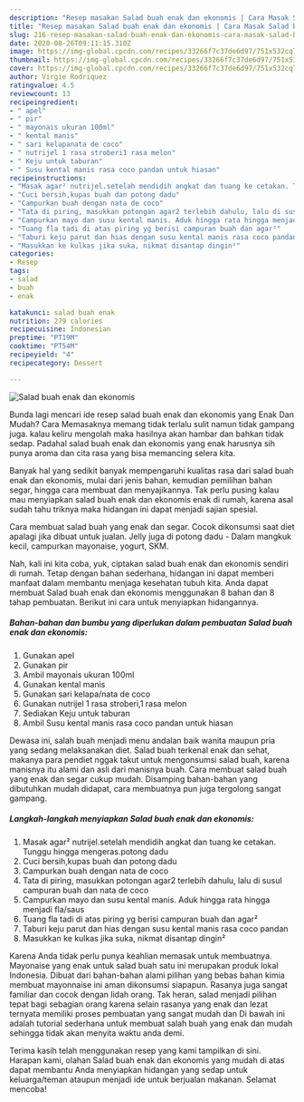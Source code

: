 ```yaml
---
description: "Resep masakan Salad buah enak dan ekonomis | Cara Masak Salad buah enak dan ekonomis Yang Menggugah Selera"
title: "Resep masakan Salad buah enak dan ekonomis | Cara Masak Salad buah enak dan ekonomis Yang Menggugah Selera"
slug: 216-resep-masakan-salad-buah-enak-dan-ekonomis-cara-masak-salad-buah-enak-dan-ekonomis-yang-menggugah-selera
date: 2020-08-26T09:11:15.310Z
image: https://img-global.cpcdn.com/recipes/33266f7c37de6d97/751x532cq70/salad-buah-enak-dan-ekonomis-foto-resep-utama.jpg
thumbnail: https://img-global.cpcdn.com/recipes/33266f7c37de6d97/751x532cq70/salad-buah-enak-dan-ekonomis-foto-resep-utama.jpg
cover: https://img-global.cpcdn.com/recipes/33266f7c37de6d97/751x532cq70/salad-buah-enak-dan-ekonomis-foto-resep-utama.jpg
author: Virgie Rodriquez
ratingvalue: 4.5
reviewcount: 13
recipeingredient:
- " apel"
- " pir"
- " mayonais ukuran 100ml"
- " kental manis"
- " sari kelapanata de coco"
- " nutrijel 1 rasa stroberi1 rasa melon"
- " Keju untuk taburan"
- " Susu kental manis rasa coco pandan untuk hiasan"
recipeinstructions:
- "Masak agar² nutrijel.setelah mendidih angkat dan tuang ke cetakan. Tunggu hingga mengeras.potong dadu"
- "Cuci bersih,kupas buah dan potong dadu"
- "Campurkan buah dengan nata de coco"
- "Tata di piring, masukkan potongan agar2 terlebih dahulu, lalu di susul campuran buah dan nata de coco"
- "Campurkan mayo dan susu kental manis. Aduk hingga rata hingga menjadi fla/saus"
- "Tuang fla tadi di atas piring yg berisi campuran buah dan agar²"
- "Taburi keju parut dan hias dengan susu kental manis rasa coco pandan"
- "Masukkan ke kulkas jika suka, nikmat disantap dingin²"
categories:
- Resep
tags:
- salad
- buah
- enak

katakunci: salad buah enak 
nutrition: 279 calories
recipecuisine: Indonesian
preptime: "PT19M"
cooktime: "PT54M"
recipeyield: "4"
recipecategory: Dessert

---
```



![Salad buah enak dan ekonomis](https://img-global.cpcdn.com/recipes/33266f7c37de6d97/751x532cq70/salad-buah-enak-dan-ekonomis-foto-resep-utama.jpg)

Bunda lagi mencari ide resep salad buah enak dan ekonomis yang Enak Dan Mudah? Cara Memasaknya memang tidak terlalu sulit namun tidak gampang juga. kalau keliru mengolah maka hasilnya akan hambar dan bahkan tidak sedap. Padahal salad buah enak dan ekonomis yang enak harusnya sih punya aroma dan cita rasa yang bisa memancing selera kita.

Banyak hal yang sedikit banyak mempengaruhi kualitas rasa dari salad buah enak dan ekonomis, mulai dari jenis bahan, kemudian pemilihan bahan segar, hingga cara membuat dan menyajikannya. Tak perlu pusing kalau mau menyiapkan salad buah enak dan ekonomis enak di rumah, karena asal sudah tahu triknya maka hidangan ini dapat menjadi sajian spesial.

Cara membuat salad buah yang enak dan segar. Cocok dikonsumsi saat diet apalagi jika dibuat untuk jualan. Jelly juga di potong dadu - Dalam mangkuk kecil, campurkan mayonaise, yogurt, SKM.


Nah, kali ini kita coba, yuk, ciptakan salad buah enak dan ekonomis sendiri di rumah. Tetap dengan bahan sederhana, hidangan ini dapat memberi manfaat dalam membantu menjaga kesehatan tubuh kita. Anda dapat membuat Salad buah enak dan ekonomis menggunakan 8 bahan dan 8 tahap pembuatan. Berikut ini cara untuk menyiapkan hidangannya.

<!--inarticleads1-->

##### Bahan-bahan dan bumbu yang diperlukan dalam pembuatan Salad buah enak dan ekonomis:

1. Gunakan  apel
1. Gunakan  pir
1. Ambil  mayonais ukuran 100ml
1. Gunakan  kental manis
1. Gunakan  sari kelapa/nata de coco
1. Gunakan  nutrijel 1 rasa stroberi,1 rasa melon
1. Sediakan  Keju untuk taburan
1. Ambil  Susu kental manis rasa coco pandan untuk hiasan


Dewasa ini, salah buah menjadi menu andalan baik wanita maupun pria yang sedang melaksanakan diet. Salad buah terkenal enak dan sehat, makanya para pendiet nggak takut untuk mengonsumsi salad buah, karena manisnya itu alami dan asli dari manisnya buah. Cara membuat salad buah yang enak dan segar cukup mudah. Disamping bahan-bahan yang dibutuhkan mudah didapat, cara membuatnya pun juga tergolong sangat gampang. 

<!--inarticleads2-->

##### Langkah-langkah menyiapkan Salad buah enak dan ekonomis:

1. Masak agar² nutrijel.setelah mendidih angkat dan tuang ke cetakan. Tunggu hingga mengeras.potong dadu
1. Cuci bersih,kupas buah dan potong dadu
1. Campurkan buah dengan nata de coco
1. Tata di piring, masukkan potongan agar2 terlebih dahulu, lalu di susul campuran buah dan nata de coco
1. Campurkan mayo dan susu kental manis. Aduk hingga rata hingga menjadi fla/saus
1. Tuang fla tadi di atas piring yg berisi campuran buah dan agar²
1. Taburi keju parut dan hias dengan susu kental manis rasa coco pandan
1. Masukkan ke kulkas jika suka, nikmat disantap dingin²


Karena Anda tidak perlu punya keahlian memasak untuk membuatnya. Mayonaise yang enak untuk salad buah satu ini merupakan produk lokal Indonesia. Dibuat dari bahan-bahan alami pilihan yang bebas bahan kimia membuat mayonnaise ini aman dikonsumsi siapapun. Rasanya juga sangat familiar dan cocok dengan lidah orang. Tak heran, salad menjadi pilihan tepat bagi sebagian orang karena selain rasanya yang enak dan lezat ternyata memiliki proses pembuatan yang sangat mudah dan Di bawah ini adalah tutorial sederhana untuk membuat salah buah yang enak dan mudah sehingga tidak akan menyita waktu anda demi. 

Terima kasih telah menggunakan resep yang kami tampilkan di sini. Harapan kami, olahan Salad buah enak dan ekonomis yang mudah di atas dapat membantu Anda menyiapkan hidangan yang sedap untuk keluarga/teman ataupun menjadi ide untuk berjualan makanan. Selamat mencoba!
